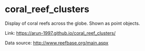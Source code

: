 # coral_reef_clusters
Display of coral reefs across the globe. Shown as point objects.

Link: https://arun-1997.github.io/coral_reef_clusters/

Data source: http://www.reefbase.org/main.aspx
